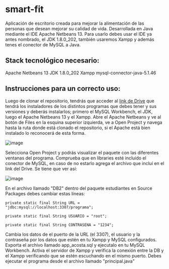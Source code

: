 # smart-fit
Aplicación de escritorio creada para mejorar la alimentación de las personas que desean mejorar su calidad de vida. Desarrollada en Java mediante el IDE Apache Netbeans 13. Para usarlo debes usar el IDE ya antes nombrado, el JDK 1.8.0_202, también usaremos Xampp y además tenes el conector de MySQL a Java. 

## Stack tecnológico necesario: 
Apache Netbeans 13
JDK 1.8.0_202
Xampp
mysql-connector-java-5.1.46


## Instrucciones para un correcto uso: 
Luego de clonar el repositorio, tendrás que acceder al [link de Drive](https://drive.google.com/drive/folders/1X37tS_nGi6QEuhfl2K5fPCBdzHlW7ODl?usp=drive_link) que tendrá los instaladores de los distintos programas que debes tener y sus versiones y deberás instalarlos; primero el MySQL Workbench, el JDK, luego el Apache Netbeans 13 y el Xampp. 
Abre el Apache Netbeans y ve al botón de Files en la esquina superior izquierda, ve a Open Project y navega hasta la ruta donde está clonado el repositorio, si el Apache está bien instalado lo reconocerá de esta forma. 

![image](https://github.com/user-attachments/assets/7ac9aebf-5b3a-4b15-a725-8ec24ca4f4e9)


Selecciona Open Project y podrás visualizar el paquete con las diferentes ventanas del programa.
Comprueba que en libraries esté incluido el conector de MySQL, en caso de no estarlo agrega el archivo que incluí en el link del Drive.
Se tiene que ver así: 

![image](https://github.com/user-attachments/assets/c0286aea-9732-4102-9f8c-70fc518f9dd2)


En el archivo llamado "DB2" dentro del paquete estudiantes en Source Packages debes cambiar estas líneas:

    private static final String URL = "jdbc:mysql://localhost:3307/programa";

    private static final String USUARIO = "root";
    
    private static final String CONTRASENA = "1234";
    
Cambia los datos de  el puerto de la URL (el 3307), el usuario y la contraseña por los datos que estén en tu Xampp y MySQL configurados.
Exporta el archivo llamado app_acosta.sql y ejecutalo en tu MySQL Workbench.
Activa el servidor de Xampp y verifica la conexión entre la DB y el Xampp verificando que se estén escuchando en el mismo puerto.
Debes ejecutar el programa desde el archivo llamado "principal.java"





